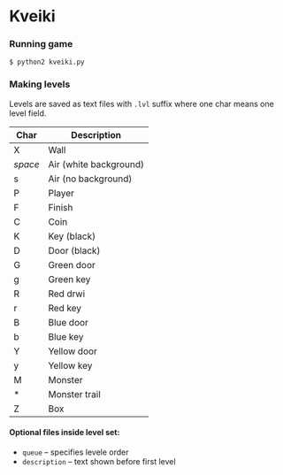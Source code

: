 # Kveiki


### Running game
```
$ python2 kveiki.py
```
### Making levels
Levels are saved as text files with `.lvl` suffix where one char means one level field.

| Char | Description |
|------|-------------|
| X | Wall |
| _space_ | Air (white background) |
| s | Air (no background) |
| P | Player |
| F | Finish |
| C | Coin |
| K | Key (black) |
| D | Door (black) |
| G | Green door |
| g | Green key |
| R | Red drwi |
| r | Red key |
| B | Blue door |
| b | Blue key |
| Y | Yellow door |
| y | Yellow key |
| M | Monster |
| * | Monster trail |
| Z | Box |

#### Optional files inside level set:
 * `queue` – specifies levele order
 * `description` – text shown before first level

